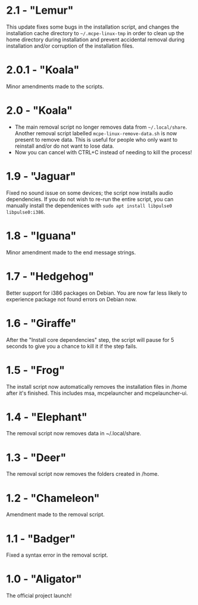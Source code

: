 # 2.1 - "Lemur"
This update fixes some bugs in the installation script, and changes the installation cache directory to `~/.mcpe-linux-tmp` in order to clean up the home directory during installation and prevent accidental removal during installation and/or corruption of the installation files.
# 2.0.1 - "Koala"
Minor amendments made to the scripts.
# 2.0 - "Koala"
- The main removal script no longer removes data from `~/.local/share`. Another removal script labelled `mcpe-linux-remove-data.sh` is now present to remove data. This is useful for people who only want to reinstall and/or do not want to lose data.
- Now you can cancel with CTRL+C instead of needing to kill the process!
# 1.9 - "Jaguar"
Fixed no sound issue on some devices; the script now installs audio dependencies. If you do not wish to re-run the entire script, you can manually install the dependenices with `sudo apt install libpulse0 libpulse0:i386`.
# 1.8 - "Iguana"
Minor amendment made to the end message strings.
# 1.7 - "Hedgehog"
Better support for i386 packages on Debian. You are now far less likely to experience package not found errors on Debian now.
# 1.6 - "Giraffe"
After the "Install core dependencies" step, the script will pause for 5 seconds to give you a chance to kill it if the step fails.
# 1.5 - "Frog"
The install script now automatically removes the installation files in /home after it's finished. This includes msa, mcpelauncher and mcpelauncher-ui.
# 1.4 - "Elephant"
The removal script now removes data in ~/.local/share.
# 1.3 - "Deer"
The removal script now removes the folders created in /home.
# 1.2 - "Chameleon"
Amendment made to the removal script.
# 1.1 - "Badger"
Fixed a syntax error in the removal script.
# 1.0 - "Aligator"
The official project launch!
